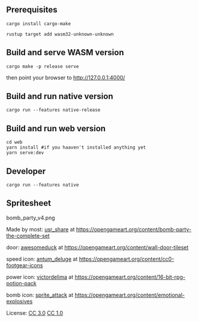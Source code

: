 ## Prerequisites

```
cargo install cargo-make
```

```
rustup target add wasm32-unknown-unknown
```

## Build and serve WASM version

```
cargo make -p release serve
```

then point your browser to http://127.0.0.1:4000/

## Build and run native version

```
cargo run --features native-release
```

## Build and run web version

```shell
cd web
yarn install #if you haaven't installed anything yet
yarn serve:dev
```

## Developer

```
cargo run --features native

```

## Spritesheet

bomb_party_v4.png

Made by
most: [usr_share](https://opengameart.org/users/usrshare) at
https://opengameart.org/content/bomb-party-the-complete-set

door: [awesomeduck](https://opengameart.org/users/awesomeduck) at
https://opengameart.org/content/wall-door-tileset

speed icon: [antum_deluge](https://opengameart.org/users/antumdeluge) at
https://opengameart.org/content/cc0-footgear-icons

power icon: [victordelima](https://opengameart.org/users/victordelima) at
https://opengameart.org/content/16-bit-rpg-potion-pack

bomb icon: [sprite_attack](https://opengameart.org/users/spriteattack) at
https://opengameart.org/content/emotional-explosives

License:
[CC 3.0](https://creativecommons.org/licenses/by/3.0/)
[CC 1.0](https://creativecommons.org/publicdomain/zero/1.0/)
